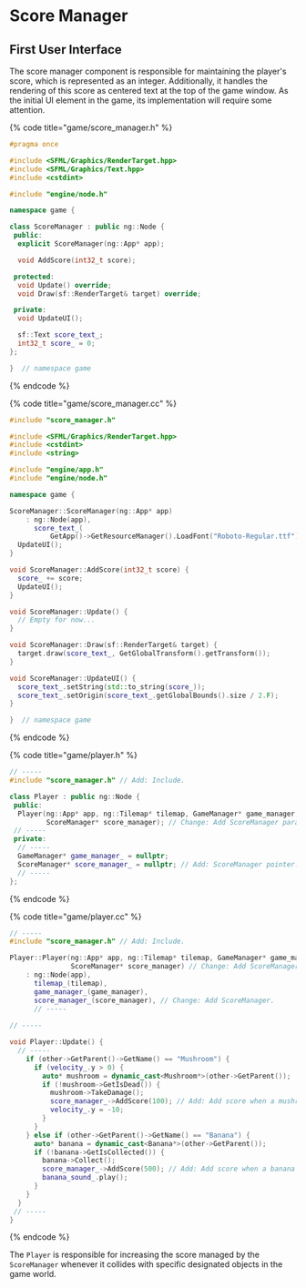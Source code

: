 # Score Manager

## First User Interface

The score manager component is responsible for maintaining the player's score, which is represented as an integer. Additionally, it handles the rendering of this score as centered text at the top of the game window. As the initial UI element in the game, its implementation will require some attention.

{% code title="game/score_manager.h" %}
```cpp
#pragma once

#include <SFML/Graphics/RenderTarget.hpp>
#include <SFML/Graphics/Text.hpp>
#include <cstdint>

#include "engine/node.h"

namespace game {

class ScoreManager : public ng::Node {
 public:
  explicit ScoreManager(ng::App* app);

  void AddScore(int32_t score);

 protected:
  void Update() override;
  void Draw(sf::RenderTarget& target) override;

 private:
  void UpdateUI();

  sf::Text score_text_;
  int32_t score_ = 0;
};

}  // namespace game
```
{% endcode %}

{% code title="game/score_manager.cc" %}
```cpp
#include "score_manager.h"

#include <SFML/Graphics/RenderTarget.hpp>
#include <cstdint>
#include <string>

#include "engine/app.h"
#include "engine/node.h"

namespace game {

ScoreManager::ScoreManager(ng::App* app)
    : ng::Node(app),
      score_text_(
          GetApp()->GetResourceManager().LoadFont("Roboto-Regular.ttf")) {
  UpdateUI();
}

void ScoreManager::AddScore(int32_t score) {
  score_ += score;
  UpdateUI();
}

void ScoreManager::Update() {
  // Empty for now...
}

void ScoreManager::Draw(sf::RenderTarget& target) {
  target.draw(score_text_, GetGlobalTransform().getTransform());
}

void ScoreManager::UpdateUI() {
  score_text_.setString(std::to_string(score_));
  score_text_.setOrigin(score_text_.getGlobalBounds().size / 2.F);
}

}  // namespace game
```
{% endcode %}

{% code title="game/player.h" %}
```cpp
// -----
#include "score_manager.h" // Add: Include.

class Player : public ng::Node {
 public:
  Player(ng::App* app, ng::Tilemap* tilemap, GameManager* game_manager,
         ScoreManager* score_manager); // Change: Add ScoreManager parameter.
 // -----
 private:
  // -----
  GameManager* game_manager_ = nullptr;
  ScoreManager* score_manager_ = nullptr; // Add: ScoreManager pointer.
  // -----
};
```
{% endcode %}

{% code title="game/player.cc" %}
```cpp
// -----
#include "score_manager.h" // Add: Include.

Player::Player(ng::App* app, ng::Tilemap* tilemap, GameManager* game_manager,
               ScoreManager* score_manager) // Change: Add ScoreManager parameter.
    : ng::Node(app),
      tilemap_(tilemap),
      game_manager_(game_manager),
      score_manager_(score_manager), // Change: Add ScoreManager.
      // -----
      
// -----

void Player::Update() {
  // -----
    if (other->GetParent()->GetName() == "Mushroom") {
      if (velocity_.y > 0) {
        auto* mushroom = dynamic_cast<Mushroom*>(other->GetParent());
        if (!mushroom->GetIsDead()) {
          mushroom->TakeDamage();
          score_manager_->AddScore(100); // Add: Add score when a mushroom is hit.
          velocity_.y = -10;
        }
      }
    } else if (other->GetParent()->GetName() == "Banana") {
      auto* banana = dynamic_cast<Banana*>(other->GetParent());
      if (!banana->GetIsCollected()) {
        banana->Collect();
        score_manager_->AddScore(500); // Add: Add score when a banana is collected.
        banana_sound_.play();
      }
    }
  }
 // -----
}
```
{% endcode %}

The `Player` is responsible for increasing the score managed by the `ScoreManager` whenever it collides with specific designated objects in the game world.
